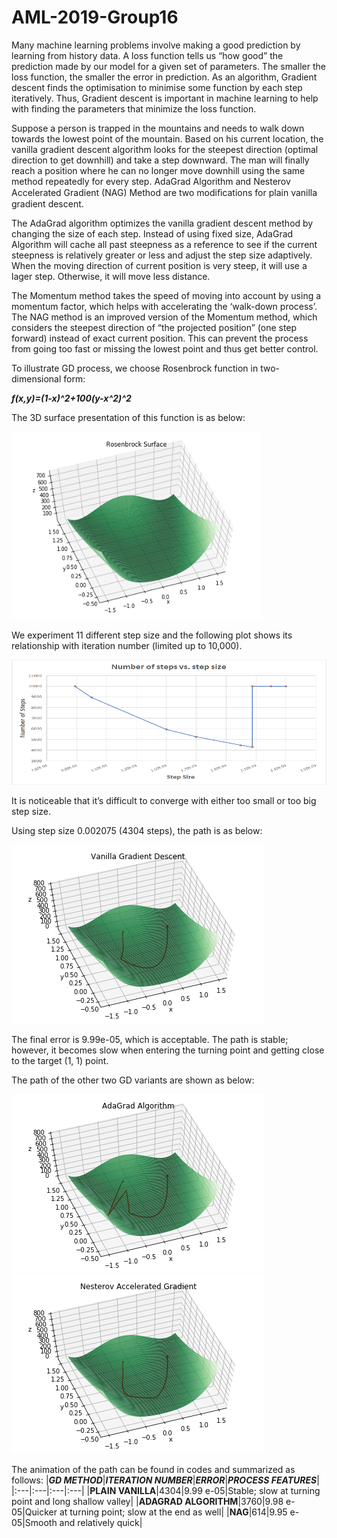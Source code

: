 # AML-2019-Group16
Many machine learning problems involve making a good prediction by learning from history data. A loss function tells us “how good” the prediction made by our model for a given set of parameters. The smaller the loss function, the smaller the error in prediction. As an algorithm, Gradient descent finds the optimisation to minimise some function by each step iteratively. Thus, Gradient descent is important in machine learning to help with finding the parameters that minimize the loss function.

Suppose a person is trapped in the mountains and needs to walk down towards the lowest point of the mountain. Based on his current location, the vanilla gradient descent algorithm looks for the steepest direction (optimal direction to get downhill) and take a step downward. The man will finally reach a position where he can no longer move downhill using the same method repeatedly for every step.
AdaGrad Algorithm and Nesterov Accelerated Gradient (NAG) Method are two modiﬁcations for plain vanilla gradient descent.

The AdaGrad algorithm optimizes the vanilla gradient descent method by changing the size of each step. Instead of using fixed size, AdaGrad Algorithm will cache all past steepness as a reference to see if the current steepness is relatively greater or less and adjust the step size adaptively. When the moving direction of current position is very steep, it will use a lager step. Otherwise, it will move less distance.

The Momentum method takes the speed of moving into account by using a momentum factor, which helps with accelerating the ‘walk-down process’. The NAG method is an improved version of the Momentum method, which considers the steepest direction of “the projected position” (one step forward) instead of exact current position. This can prevent the process from going too fast or missing the lowest point and thus get better control.

To illustrate GD process, we choose Rosenbrock function in two-dimensional form:

***f(x,y)=(1-x)^2+100(y-x^2)^2***

The 3D surface presentation of this function is as below:

<img src="https://github.com/jznyxmd/AML-2019-Group16/blob/master/Rosenbrock_Surface.png" width="400" height="300">

We experiment 11 different step size and the following plot shows its relationship with iteration number (limited up to 10,000).

<img src="https://github.com/jznyxmd/AML-2019-Group16/blob/master/nsteps_vs_stepsz.png" width="700" height="200">

It is noticeable that it’s difficult to converge with either too small or too big step size. 

Using step size 0.002075 (4304 steps), the path is as below:

![](https://github.com/jznyxmd/AML-2019-Group16/blob/master/gd_path.png)

The final error is  9.99e-05, which is acceptable. The path is stable; however, it becomes slow when entering the turning point and getting close to the target (1, 1) point.

The path of the other two GD variants are shown as below: 

![](https://github.com/jznyxmd/AML-2019-Group16/blob/master/agd_path.png)
![](https://github.com/jznyxmd/AML-2019-Group16/blob/master/ngd_path.png)

The animation of the path can be found in codes and summarized as follows:
|***GD METHOD***|***ITERATION NUMBER***|***ERROR***|***PROCESS FEATURES***|
|:---|:---|:---|:---|
|**PLAIN VANILLA**|4304|9.99 e-05|Stable; slow at turning point and long shallow valley|
|**ADAGRAD ALGORITHM**|3760|9.98 e-05|Quicker at turning point; slow at the end as well|
|**NAG**|614|9.95 e-05|Smooth and relatively quick|


